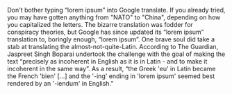 Don't bother typing “lorem ipsum” into Google translate. If you already tried, you may have gotten anything from "NATO" to "China", depending on how you capitalized the letters. The bizarre translation was fodder for conspiracy theories, but Google has since updated its “lorem ipsum” translation to, boringly enough, “lorem ipsum”. One brave soul did take a stab at translating the almost-not-quite-Latin. According to The Guardian, Jaspreet Singh Boparai undertook the challenge with the goal of making the text “precisely as incoherent in English as it is in Latin - and to make it incoherent in the same way”. As a result, “the Greek 'eu' in Latin became the French 'bien' [...] and the '-ing' ending in 'lorem ipsum' seemed best rendered by an '-iendum' in English.”